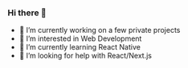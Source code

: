 ### Hi there 👋

- 🔭 I’m currently working on a few private projects
- 👀 I’m interested in Web Development
- 🌱 I’m currently learning React Native
- 🤔 I’m looking for help with React/Next.js
